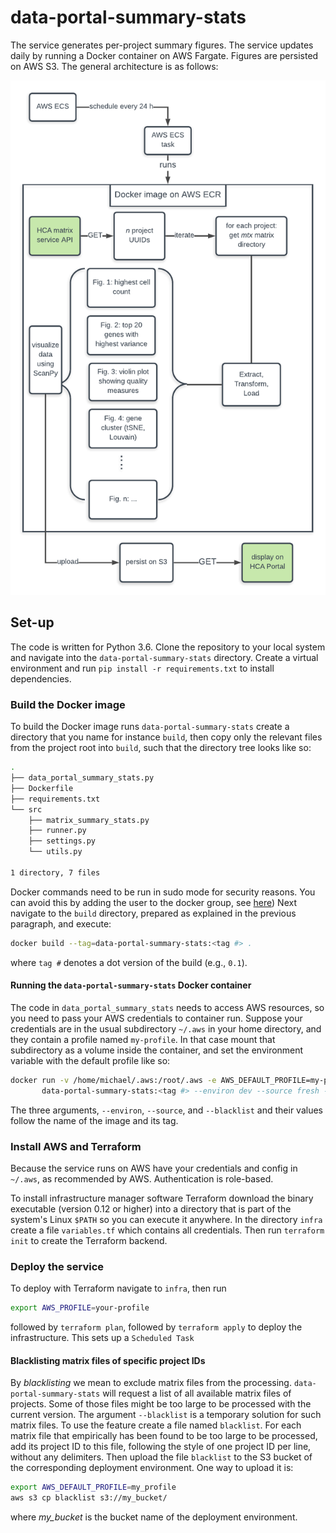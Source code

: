# data-portal-summary-stats

The service generates per-project summary figures. The service updates daily by running 
a Docker container on AWS Fargate. Figures are persisted on AWS S3. The general
architecture is as follows:

![](./spec_v4.png)

## Set-up
The code is written for Python 3.6. Clone the repository to your local system and 
navigate into the `data-portal-summary-stats` directory. Create a virtual environment
and run `pip install -r requirements.txt` to install dependencies. 

### Build the Docker image
To build the Docker image runs `data-portal-summary-stats` create a directory that you
name for instance `build`, then copy only the relevant files from the project root into `build`,
such that the directory tree looks like so:
```bash
.
├── data_portal_summary_stats.py
├── Dockerfile
├── requirements.txt
└── src
    ├── matrix_summary_stats.py
    ├── runner.py
    ├── settings.py
    └── utils.py

1 directory, 7 files
```


Docker commands need to be run in sudo mode for security reasons. You can avoid this by adding
 the user to the docker group, see [here](https://linoxide.com/linux-how-to/use-docker-without-sudo-ubuntu/))
 Next navigate to the `build` directory, prepared as explained in the previous paragraph, and
 execute:
```bash
docker build --tag=data-portal-summary-stats:<tag #> .
```
where `tag #` denotes a dot version of the build (e.g., `0.1`).
#### Running the `data-portal-summary-stats` Docker container

The code in `data_portal_summary_stats` needs to access AWS resources, so you need to pass your AWS
 credentials to container run. Suppose your credentials are in the usual subdirectory `~/.aws` 
 in your home directory, and they contain a profile named `my-profile`. In that case mount that 
 subdirectory as a volume inside the container, and set the environment variable with the default 
 profile like so:
```bash
docker run -v /home/michael/.aws:/root/.aws -e AWS_DEFAULT_PROFILE=my-profile \
       data-portal-summary-stats:<tag #> --environ dev --source fresh --blacklist true
```
The three arguments, `--environ`, `--source`, and `--blacklist` and their values follow the name 
of the image and its tag. 

### Install AWS and Terraform
Because the service runs on AWS have your credentials and config in `~/.aws`, as recommended 
by AWS. Authentication is role-based. 

To install infrastructure manager software Terraform download the binary executable (version 0.12 
or higher) into a directory that is part of the system's Linux `$PATH` so you can execute it 
anywhere. In the directory `infra` create a file `variables.tf` which contains all credentials.
Then run `terraform init` to create the Terraform backend. 

### Deploy the service
To deploy with Terraform navigate to `infra`, then run 
```bash
export AWS_PROFILE=your-profile
```
followed by `terraform plan`, followed by `terraform apply` to deploy the infrastructure. This sets
up a `Scheduled Task`

#### Blacklisting matrix files of specific project IDs
By _blacklisting_ we mean to exclude matrix files from the processing. `data-portal-summary-stats`
will request a list of all available matrix files of projects. Some of those files might be 
 too large to be processed with the current version. The argument 
 `--blacklist` is a temporary solution for such matrix files. To use the feature create a file 
 named `blacklist`. For each matrix file that empirically has been found to be too large to be
 processed, add its project ID to this file, following the style of one project ID per line, 
 without any delimiters. Then upload the file `blacklist` to the S3 bucket of the corresponding
 deployment environment. One way to upload it is:
 ```bash
 export AWS_DEFAULT_PROFILE=my_profile
 aws s3 cp blacklist s3://my_bucket/ 
```
where _my_bucket_ is the bucket name of the deployment environment.  